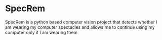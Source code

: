 # SpecRem
SpecRem is a python based computer vision project that detects whether I am wearing my computer spectacles and allows me to continue using my computer only if I am wearing them
